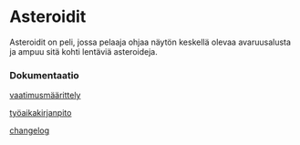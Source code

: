# Asteroidit
Asteroidit on peli, jossa pelaaja ohjaa näytön keskellä olevaa avaruusalusta ja ampuu sitä kohti lentäviä asteroideja.


### Dokumentaatio
[vaatimusmäärittely](https://github.com/olgahuusari/ot-harjoitustyo/blob/main/dokumentaatio/vaatimusmaarittely.md)

[työaikakirjanpito](https://github.com/olgahuusari/ot-harjoitustyo/tree/main/dokumentaatio/työaikakirjanpito.md)

[changelog](https://github.com/olgahuusari/ot-harjoitustyo/tree/main/dokumentaatio/changelog.md)

